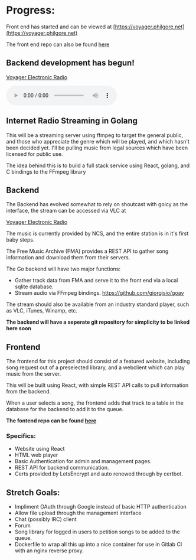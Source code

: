 # Progress:

Front end has started and can be viewed at
[https://voyager.philgore.net](https://voyager.philgore.net)

The front end repo can also be found 
[here](https://github.com/Erog38/Voyager)

## Backend development has begun!

[Voyager Electronic Radio](http://streaming.shoutcast.com/VoyagerElectronicRadio)

<audio controls>
  <source src="http://streaming.shoutcast.com/VoyagerElectronicRadio" type="audio/mpeg">
  Your browser does not support the audio element.
</audio>

## Internet Radio Streaming in Golang

This will be a streaming server using ffmpeg to target the general public, 
and those who appreciate the genre which will be played, and which hasn't
been decided yet. I'll be pulling music from legal sources which have been
licensed for public use.

The idea behind this is to build a full stack service using React, golang,
and C bindings to the FFmpeg library

## Backend

The Backend has evolved somewhat to rely on shoutcast with goicy as the 
interface, the stream can be accessed via VLC at 

[Voyager Electronic Radio](http://streaming.shoutcast.com/VoyagerElectronicRadio)

The music is currently provided by NCS, and the entire station is in it's first 
baby steps.

The Free Music Archive (FMA) provides a REST API to gather song information
and download them from their servers. 

The Go backend will have two major functions:

* Gather track data from FMA  and serve it to the front end via a local sqlite
  database.
* Stream audio via FFmpeg bindings.
  https://github.com/giorgisio/goav 

The stream should also be available from an industry standard player, such as
VLC, iTunes, Winamp, etc.

__The backend will have a seperate git repository for simplicity to be linked
here soon__

## Frontend

The frontend for this project should consist of a featured website, including
song request out of a preselected library, and a webclient which can play
music from the server. 

This will be built using React, with simple REST API calls to pull information
from the backend.

When a user selects a song, the frontend adds that track to a table in the 
database for the backend to add it to the queue.

__The fontend repo can be found [here](https://github.com/Erog38/Voyager)__

### Specifics:

* Website using React
* HTML web player
* Basic Authentication for admin and management pages.
* REST API for backend communication.
* Certs provided by LetsEncrypt and auto renewed through by certbot. 

## Stretch Goals:

* Impliment OAuth through Google instead of basic HTTP authentication
* Allow file upload through the management interface
* Chat (possibly IRC) client
* Forum
* Song library for logged in users to petition songs to be added to the queue.
* Dockerfile to wrap all this up into a nice container for use in Gitlab CI
with an nginx reverse proxy.
